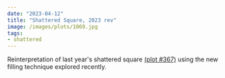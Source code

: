 ```yaml
---
date: "2023-04-12"
title: "Shattered Square, 2023 rev"
image: /images/plots/1069.jpg
tags:
- shattered
---
```


Reinterpretation of last year's shattered square [(plot #367)](https://greweb.me/plots/367) using the new filling technique explored recently.